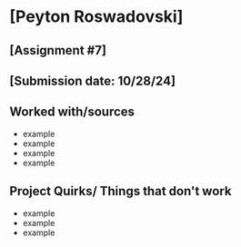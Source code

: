 # [Peyton Roswadovski]
## [Assignment #7]
## [Submission date: 10/28/24]
## Worked with/sources 
* example
* example
* example
* example
## Project Quirks/ Things that don't work
* example
* example
* example

